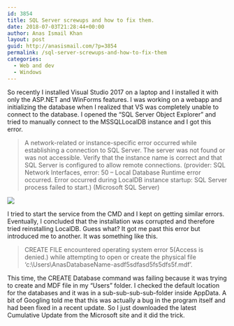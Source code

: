 ```yaml
---
id: 3854
title: SQL Server screwups and how to fix them.
date: 2018-07-03T21:28:44+00:00
author: Anas Ismail Khan
layout: post
guid: http://anasismail.com/?p=3854
permalink: /sql-server-screwups-and-how-to-fix-them
categories:
  - Web and dev
  - Windows
---
```

So recently I installed Visual Studio 2017 on a laptop and I installed it with only the ASP.NET and WinForms features. I was working on a webapp and initializing the database when I realized that VS was completely unable to connect to the database. I opened the &#8220;SQL Server Object Explorer&#8221; and tried to manually connect to the MSSQLLocalDB instance and I got this error.

> A network-related or instance-specific error occurred while establishing a connection to SQL Server. The server was not found or was not accessible. Verify that the instance name is correct and that SQL Server is configured to allow remote connections. (provider: SQL Network Interfaces, error: 50 &#8211; Local Database Runtime error occurred. Error occurred during LocalDB instance startup: SQL Server process failed to start.) (Microsoft SQL Server)

![](https://scontent.fkhi2-1.fna.fbcdn.net/v/t1.15752-9/36485888_1304298333039828_9188284589292912640_n.jpg?_nc_cat=0&oh=25e438d56c465cdeaf2636a326aae8d3&oe=5BAB4949) 

I tried to start the service from the CMD and I kept on getting similar errors. Eventually, I concluded that the installation was corrupted and therefore tried reinstalling LocalDB. Guess what? It got me past this error but introduced me to another. It was something like this.

> CREATE FILE encountered operating system error 5(Access is denied.) while attempting to open or create the physical file &#8216;c:\Users\AnasDatabaseName-asdf5sdfasd5fs5dfs5f.mdf&#8217;.

This time, the CREATE Database command was failing because it was trying to create and MDF file in my &#8220;Users&#8221; folder. I checked the default location for the databases and it was in a sub-sub-sub-sub-folder inside AppData. A bit of Googling told me that this was actually a bug in the program itself and had been fixed in a recent update. So I just downloaded the latest Cumulative Update from the Microsoft site and it did the trick.